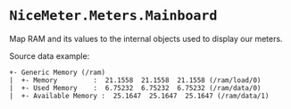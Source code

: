 # `NiceMeter.Meters.Mainboard`
Map RAM and its values to the internal objects used to display our meters.

Source data example:
```
+- Generic Memory (/ram)
|  +- Memory         :  21.1558  21.1558  21.1558 (/ram/load/0)
|  +- Used Memory    :  6.75232  6.75232  6.75232 (/ram/data/0)
|  +- Available Memory :  25.1647  25.1647  25.1647 (/ram/data/1)
```
